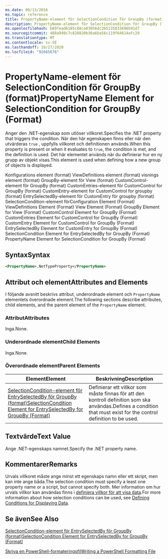 ```yaml
---
ms.date: 09/13/2016
ms.topic: reference
title: PropertyName-element för SelectionCondition för GroupBy (format)
description: PropertyName-element för SelectionCondition för GroupBy (format)
ms.openlocfilehash: b89fead6185c88ca03956dc265135833696b91d7
ms.sourcegitcommit: 488a940c7c828820b36a6ba56c119f64614afc29
ms.translationtype: MT
ms.contentlocale: sv-SE
ms.lasthandoff: 10/27/2020
ms.locfileid: "92665676"
---
```

# <a name="propertyname-element-for-selectioncondition-for-groupby-format"></a><span data-ttu-id="e07f1-103">PropertyName-element för SelectionCondition för GroupBy (format)</span><span class="sxs-lookup"><span data-stu-id="e07f1-103">PropertyName Element for SelectionCondition for GroupBy (Format)</span></span>

<span data-ttu-id="e07f1-104">Anger den .NET-egenskap som utlöser villkoret.</span><span class="sxs-lookup"><span data-stu-id="e07f1-104">Specifies the .NET property that triggers the condition.</span></span> <span data-ttu-id="e07f1-105">När den här egenskapen finns eller när den utvärderas `true` , uppfylls villkoret och definitionen används.</span><span class="sxs-lookup"><span data-stu-id="e07f1-105">When this property is present or when it evaluates to `true`, the condition is met, and the definition is used.</span></span> <span data-ttu-id="e07f1-106">Det här elementet används när du definierar hur en ny grupp av objekt visas.</span><span class="sxs-lookup"><span data-stu-id="e07f1-106">This element is used when defining how a new group of objects is displayed.</span></span>

<span data-ttu-id="e07f1-107">Konfigurations element (format) ViewDefinitions element (format) visnings element (format) GroupBy-element för View (format) CustomControl-element för GroupBy (format) CustomEntries-element för CustomControl for GroupBy (format) CustomEntry-element for CustomControl for groupby (format) EntrySelectedBy-element för CustomEntry för groupby (format) SelectionCondition-element för</span><span class="sxs-lookup"><span data-stu-id="e07f1-107">Configuration Element (Format) ViewDefinitions Element (Format) View Element (Format) GroupBy Element for View (Format) CustomControl Element for GroupBy (Format) CustomEntries Element for CustomControl for GroupBy (Format) CustomEntry Element for CustomControl for GroupBy (Format) EntrySelectedBy Element for CustomEntry for GroupBy (Format) SelectionCondition Element for EntrySelectedBy for GroupBy (Format) PropertyName Element for SelectionCondition for GroupBy (Format)</span></span>

## <a name="syntax"></a><span data-ttu-id="e07f1-108">Syntax</span><span class="sxs-lookup"><span data-stu-id="e07f1-108">Syntax</span></span>

```xml
<PropertyName>.NetTypeProperty</PropertyName>
```

## <a name="attributes-and-elements"></a><span data-ttu-id="e07f1-109">Attribut och element</span><span class="sxs-lookup"><span data-stu-id="e07f1-109">Attributes and Elements</span></span>

<span data-ttu-id="e07f1-110">I följande avsnitt beskrivs attribut, underordnade element och `PropertyName` elementets överordnade element.</span><span class="sxs-lookup"><span data-stu-id="e07f1-110">The following sections describe attributes, child elements, and the parent element of the `PropertyName` element.</span></span>

### <a name="attributes"></a><span data-ttu-id="e07f1-111">Attribut</span><span class="sxs-lookup"><span data-stu-id="e07f1-111">Attributes</span></span>

<span data-ttu-id="e07f1-112">Inga.</span><span class="sxs-lookup"><span data-stu-id="e07f1-112">None.</span></span>

### <a name="child-elements"></a><span data-ttu-id="e07f1-113">Underordnade element</span><span class="sxs-lookup"><span data-stu-id="e07f1-113">Child Elements</span></span>

<span data-ttu-id="e07f1-114">Inga.</span><span class="sxs-lookup"><span data-stu-id="e07f1-114">None.</span></span>

### <a name="parent-elements"></a><span data-ttu-id="e07f1-115">Överordnade element</span><span class="sxs-lookup"><span data-stu-id="e07f1-115">Parent Elements</span></span>

|<span data-ttu-id="e07f1-116">Element</span><span class="sxs-lookup"><span data-stu-id="e07f1-116">Element</span></span>|<span data-ttu-id="e07f1-117">Beskrivning</span><span class="sxs-lookup"><span data-stu-id="e07f1-117">Description</span></span>|
|-------------|-----------------|
|[<span data-ttu-id="e07f1-118">SelectionCondition-element för EntrySelectedBy för GroupBy (format)</span><span class="sxs-lookup"><span data-stu-id="e07f1-118">SelectionCondition Element for EntrySelectedBy for GroupBy (Format)</span></span>](./selectioncondition-element-for-entryselectedby-for-groupby-format.md)|<span data-ttu-id="e07f1-119">Definierar ett villkor som måste finnas för att den kontroll definition som ska användas.</span><span class="sxs-lookup"><span data-stu-id="e07f1-119">Defines a condition that must exist for the control definition to be used.</span></span>|

## <a name="text-value"></a><span data-ttu-id="e07f1-120">Textvärde</span><span class="sxs-lookup"><span data-stu-id="e07f1-120">Text Value</span></span>

<span data-ttu-id="e07f1-121">Ange .NET-egenskaps namnet.</span><span class="sxs-lookup"><span data-stu-id="e07f1-121">Specify the .NET property name.</span></span>

## <a name="remarks"></a><span data-ttu-id="e07f1-122">Kommentarer</span><span class="sxs-lookup"><span data-stu-id="e07f1-122">Remarks</span></span>

<span data-ttu-id="e07f1-123">Urvals villkoret måste ange minst ett egenskaps namn eller ett skript, men kan inte ange båda.</span><span class="sxs-lookup"><span data-stu-id="e07f1-123">The selection condition must specify a least one property name or a script, but cannot specify both.</span></span> <span data-ttu-id="e07f1-124">Mer information om hur urvals villkor kan användas finns i [definiera villkor för att visa data](./defining-conditions-for-displaying-data.md).</span><span class="sxs-lookup"><span data-stu-id="e07f1-124">For more information about how selection conditions can be used, see [Defining Conditions for Displaying Data](./defining-conditions-for-displaying-data.md).</span></span>

## <a name="see-also"></a><span data-ttu-id="e07f1-125">Se även</span><span class="sxs-lookup"><span data-stu-id="e07f1-125">See Also</span></span>

[<span data-ttu-id="e07f1-126">SelectionCondition-element för EntrySelectedBy för GroupBy (format)</span><span class="sxs-lookup"><span data-stu-id="e07f1-126">SelectionCondition Element for EntrySelectedBy for GroupBy (Format)</span></span>](./selectioncondition-element-for-entryselectedby-for-groupby-format.md)

[<span data-ttu-id="e07f1-127">Skriva en PowerShell-formateringsfil</span><span class="sxs-lookup"><span data-stu-id="e07f1-127">Writing a PowerShell Formatting File</span></span>](./writing-a-powershell-formatting-file.md)
